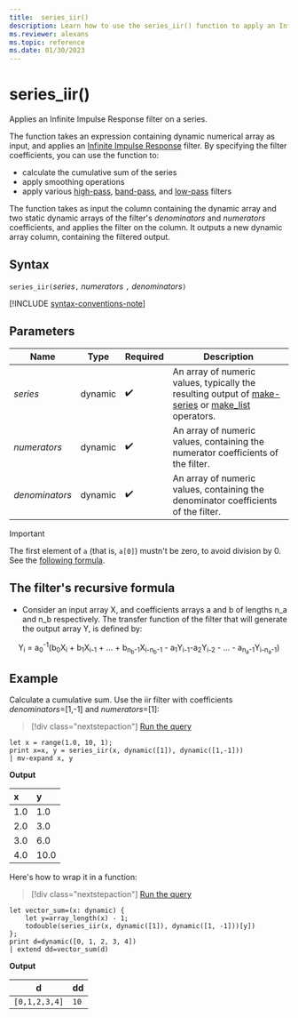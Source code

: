 ```yaml
---
title:  series_iir()
description: Learn how to use the series_iir() function to apply an Infinite Impulse Response filter on a series.
ms.reviewer: alexans
ms.topic: reference
ms.date: 01/30/2023
---
```

# series_iir()

Applies an Infinite Impulse Response filter on a series.  

The function takes an expression containing dynamic numerical array as input, and applies an [Infinite Impulse Response](https://en.wikipedia.org/wiki/Infinite_impulse_response) filter. By specifying the filter coefficients, you can use the function to:

* calculate the cumulative sum of the series
* apply smoothing operations
* apply various [high-pass](https://en.wikipedia.org/wiki/High-pass_filter), [band-pass](https://en.wikipedia.org/wiki/Band-pass_filter), and [low-pass](https://en.wikipedia.org/wiki/Low-pass_filter) filters

The function takes as input the column containing the dynamic array and two static dynamic arrays of the filter's *denominators* and *numerators* coefficients, and applies the filter on the column. It outputs a new dynamic array column, containing the filtered output.  

## Syntax

`series_iir(`*series*`,` *numerators* `,` *denominators*`)`

[!INCLUDE [syntax-conventions-note](../../includes/syntax-conventions-note.md)]

## Parameters

| Name | Type | Required | Description |
|--|--|--|--|
| *series* | dynamic |  :heavy_check_mark: | An array of numeric values, typically the resulting output of [make-series](make-series-operator.md) or [make_list](make-list-aggregation-function.md) operators.|
| *numerators* | dynamic |  :heavy_check_mark: | An array of numeric values, containing the numerator coefficients of the filter.|
| *denominators* | dynamic |  :heavy_check_mark: | An array of numeric values, containing the denominator coefficients of the filter.|

> [!IMPORTANT]
> The first element of `a` (that is, `a[0]`) mustn't be zero, to avoid division by 0. See the [following formula](#the-filters-recursive-formula).

## The filter's recursive formula

* Consider an input array X, and coefficients arrays a and b of lengths n_a and n_b respectively. The transfer function of the filter that will generate the output array Y, is defined by:

<div align="center">
Y<sub>i</sub> = a<sub>0</sub><sup>-1</sup>(b<sub>0</sub>X<sub>i</sub>
 + b<sub>1</sub>X<sub>i-1</sub> + ... + b<sub>n<sub>b</sub>-1</sub>X<sub>i-n<sub>b</sub>-1</sub>
 - a<sub>1</sub>Y<sub>i-1</sub>-a<sub>2</sub>Y<sub>i-2</sub> - ... - a<sub>n<sub>a</sub>-1</sub>Y<sub>i-n<sub>a</sub>-1</sub>)
</div>

## Example

Calculate a cumulative sum. 
Use the iir filter with coefficients *denominators*=[1,-1] and *numerators*=[1]:  

> [!div class="nextstepaction"]
> <a href="https://dataexplorer.azure.com/clusters/help/databases/Samples?query=H4sIAAAAAAAAA8tJLVGoULBVKErMS0/VMNQz0FEwBGFNa66Cosw8oKRthY5CJVBFcWpRZmpxfGZmkQZQJKUyLzE3M1kj2jBWE5mnowsU0OSqUcgt002tKEjMS1EA6QcAEyBol2cAAAA=" target="_blank">Run the query</a>

```kusto
let x = range(1.0, 10, 1);
print x=x, y = series_iir(x, dynamic([1]), dynamic([1,-1]))
| mv-expand x, y
```

**Output**

| x | y |
|:--|:--|
|1.0|1.0|
|2.0|3.0|
|3.0|6.0|
|4.0|10.0|

Here's how to wrap it in a function:

> [!div class="nextstepaction"]
> <a href="https://dataexplorer.azure.com/clusters/help/databases/Samples?query=H4sIAAAAAAAAA02OzQrCMBCE73mKOSaQglVPljxJKSE0iwbSKNsoCeq7GwR/5jY73ywTKeNGcz6zXa+LkeUAX5NbwqxwF2iKjajGMbtqI6VjPsmi0KEf3nFrkotyJQ602hBYFv15Icd+Uv9Oo2sXNdZJiecgLhxShjdfYKPRmK3GTmPfmAeoZEoe3pvfSunVC0CCVEu3AAAA" target="_blank">Run the query</a>

```kusto
let vector_sum=(x: dynamic) {
    let y=array_length(x) - 1;
    todouble(series_iir(x, dynamic([1]), dynamic([1, -1]))[y])
};
print d=dynamic([0, 1, 2, 3, 4])
| extend dd=vector_sum(d)
```

**Output**

|d            |dd  |
|-------------|----|
|`[0,1,2,3,4]`|`10`|
